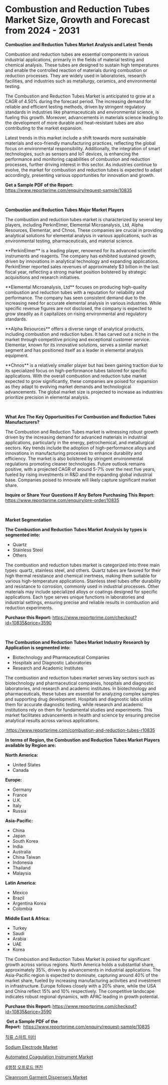 <p><h1>Combustion and Reduction Tubes Market Size, Growth and Forecast from 2024 - 2031</h1></p><p><strong>Combustion and Reduction Tubes Market Analysis and Latest Trends</strong></p>
<p><p>Combustion and reduction tubes are essential components in various industrial applications, primarily in the fields of material testing and chemical analysis. These tubes are designed to sustain high temperatures and enable the controlled reaction of materials during combustion or reduction processes. They are widely used in laboratories, research facilities, and industries such as metallurgy, ceramics, and environmental testing.</p><p>The Combustion and Reduction Tubes Market is anticipated to grow at a CAGR of 4.50% during the forecast period. The increasing demand for reliable and efficient testing methods, driven by stringent regulatory standards in industries like pharmaceuticals and environmental science, is fueling this growth. Moreover, advancements in materials science leading to the development of more durable and heat-resistant tubes are also contributing to the market expansion.</p><p>Latest trends in this market include a shift towards more sustainable materials and eco-friendly manufacturing practices, reflecting the global focus on environmental responsibility. Additionally, the integration of smart technologies, such as sensors and IoT devices, is enhancing the performance and monitoring capabilities of combustion and reduction processes, further driving interest in this sector. As industries continue to evolve, the market for combustion and reduction tubes is expected to adapt accordingly, presenting various opportunities for innovation and growth.</p></p>
<p><strong>Get a Sample PDF of the Report:&nbsp;</strong> <a href="https://www.reportprime.com/enquiry/request-sample/10835">https://www.reportprime.com/enquiry/request-sample/10835</a></p>
<p>&nbsp;</p>
<p><strong>Combustion and Reduction Tubes Major Market Players</strong></p>
<p><p>The combustion and reduction tubes market is characterized by several key players, including PerkinElmer, Elemental Microanalysis, Ltd, Alpha Resources, Elementar, and Chnos. These companies are crucial in providing analytical solutions for elemental analysis in various applications, such as environmental testing, pharmaceuticals, and material science.</p><p>**PerkinElmer** is a leading player, renowned for its advanced scientific instruments and reagents. The company has exhibited sustained growth, driven by innovations in analytical technology and expanding applications. PerkinElmer reported sales revenues of approximately $3 billion in the last fiscal year, reflecting a strong market position bolstered by strategic acquisitions and research initiatives.</p><p>**Elemental Microanalysis, Ltd** focuses on producing high-quality combustion and reduction tubes with a reputation for reliability and performance. The company has seen consistent demand due to the increasing need for accurate elemental analysis in various industries. While specific revenue figures are not disclosed, the company is expected to grow steadily as it capitalizes on rising environmental and regulatory standards.</p><p>**Alpha Resources** offers a diverse range of analytical products, including combustion and reduction tubes. It has carved out a niche in the market through competitive pricing and exceptional customer service. Elementar, known for its innovative solutions, serves a similar market segment and has positioned itself as a leader in elemental analysis equipment. </p><p>**Chnos** is a relatively smaller player but has been gaining traction due to its specialized focus on high-performance tubes tailored for specific applications. With the overall combustion and reduction tube market expected to grow significantly, these companies are poised for expansion as they adapt to evolving market demands and technological advancements. The global market size is projected to increase as industries prioritize precision in elemental analysis.</p></p>
<p>&nbsp;</p>
<p><strong>What Are The Key Opportunities For Combustion and Reduction Tubes Manufacturers?</strong></p>
<p><p>The Combustion and Reduction Tubes market is witnessing robust growth driven by the increasing demand for advanced materials in industrial applications, particularly in the energy, petrochemical, and metallurgical sectors. Key trends include the adoption of high-performance alloys and innovations in manufacturing processes to enhance durability and efficiency. The market is also bolstered by stringent environmental regulations promoting cleaner technologies. Future outlook remains positive, with a projected CAGR of around 5-7% over the next five years, fueled by rising investments in R&D and the expanding global industrial base. Companies poised to innovate will likely capture significant market share.</p></p>
<p><strong>Inquire or Share Your Questions If Any Before Purchasing This Report:</strong> <a href="https://www.reportprime.com/enquiry/pre-order/10835">https://www.reportprime.com/enquiry/pre-order/10835</a></p>
<p>&nbsp;</p>
<p><strong>Market Segmentation</strong></p>
<p><strong>The Combustion and Reduction Tubes Market Analysis by types is segmented into:</strong></p>
<p><ul><li>Quartz</li><li>Stainless Steel</li><li>Others</li></ul></p>
<p><p>The combustion and reduction tubes market is categorized into three main types: quartz, stainless steel, and others. Quartz tubes are favored for their high thermal resistance and chemical inertness, making them suitable for various high-temperature applications. Stainless steel tubes offer durability and resistance to corrosion, commonly used in industrial processes. Other materials may include specialized alloys or coatings designed for specific applications. Each type serves unique functions in laboratories and industrial settings, ensuring precise and reliable results in combustion and reduction experiments.</p></p>
<p><strong>Purchase this Report:&nbsp;</strong><a href="https://www.reportprime.com/checkout?id=10835&price=3590">https://www.reportprime.com/checkout?id=10835&price=3590</a></p>
<p>&nbsp;</p>
<p><strong>The Combustion and Reduction Tubes Market Industry Research by Application is segmented into:</strong></p>
<p><ul><li>Biotechnology and Pharmaceutical Companies</li><li>Hospitals and Diagnostic Laboratories</li><li>Research and Academic Institutes</li></ul></p>
<p><p>The combustion and reduction tubes market serves key sectors such as biotechnology and pharmaceutical companies, hospitals and diagnostic laboratories, and research and academic institutes. In biotechnology and pharmaceuticals, these tubes are essential for analyzing complex samples and supporting drug development. Hospitals and diagnostic labs utilize them for accurate diagnostic testing, while research and academic institutions rely on them for fundamental studies and experiments. This market facilitates advancements in health and science by ensuring precise analytical results across various applications.</p></p>
<p><a href="https://www.reportprime.com/combustion-and-reduction-tubes-r10835">&nbsp;https://www.reportprime.com/combustion-and-reduction-tubes-r10835</a></p>
<p><strong>In terms of Region, the Combustion and Reduction Tubes Market Players available by Region are:</strong></p>
<p>
    <p> <strong> North America: </strong>
        <ul>
            <li>United States</li>
            <li>Canada</li>
        </ul>
        </p> 
    <p> <strong> Europe: </strong>
        <ul>
            <li>Germany</li>
            <li>France</li>
            <li>U.K.</li>
            <li>Italy</li>
            <li>Russia</li>
        </ul>
        </p> 
    <p> <strong> Asia-Pacific: </strong>
        <ul>
            <li>China</li>
            <li>Japan</li>
            <li>South Korea</li>
            <li>India</li>
            <li>Australia</li>
            <li>China Taiwan</li>
            <li>Indonesia</li>
            <li>Thailand</li>
            <li>Malaysia</li>
        </ul>
        </p> 
    <p> <strong> Latin America: </strong>
        <ul>
            <li>Mexico</li>
            <li>Brazil</li>
            <li>Argentina Korea</li>
            <li>Colombia</li>
        </ul>
        </p> 
    <p> <strong> Middle East & Africa: </strong>
        <ul>
            <li>Turkey</li>
            <li>Saudi</li>
            <li>Arabia</li>
            <li>UAE</li>
            <li>Korea</li>
        </ul>
    </p>
    </p>
<p><p>The Combustion and Reduction Tubes Market is poised for significant growth across various regions. North America holds a substantial share, approximately 35%, driven by advancements in industrial applications. The Asia-Pacific region is expected to dominate, capturing around 40% of the market share, fueled by increasing manufacturing activities and investment in infrastructure. Europe follows closely with a 20% share, while the USA and China reflect 15% and 10% respectively. The competitive landscape indicates robust regional dynamics, with APAC leading in growth potential.</p></p>
<p><strong>Purchase this Report: </strong><a href="https://www.reportprime.com/checkout?id=10835&price=3590">https://www.reportprime.com/checkout?id=10835&price=3590</a></p>
<p>&nbsp;<strong>Get a Sample PDF of the Report:&nbsp;&nbsp;</strong><a href="https://www.reportprime.com/enquiry/request-sample/10835">https://www.reportprime.com/enquiry/request-sample/10835</a></p>
<p><strong></strong></p>
<p><p><a href="https://medium.com/@terina.1/%EC%A7%81%EB%A5%98-%EC%8A%A4%EB%A7%88%ED%8A%B8-%EB%AF%B8%ED%84%B0-%EC%8B%9C%EC%9E%A5%EC%9D%98-%EC%8B%9C%EC%9E%A5-%EB%8F%99%EB%A0%A5-2031%EB%85%84%EA%B9%8C%EC%A7%80%EC%9D%98-%EC%8B%9C%EC%9E%A5-%EB%8F%99%ED%96%A5-%EB%B0%8F-%EB%AF%B8%EB%9E%98-%EC%A0%84%EB%A7%9D-1953950f12de?postPublishedType=initial">직류 스마트 미터</a></p><p><a href="https://github.com/MatthewHernandez403/Market-Research-Report-List-1/blob/main/sodium-electrode-market.md">Sodium Electrode Market</a></p><p><a href="https://github.com/mharielmesa/Market-Research-Report-List-4/blob/main/automated-coagulation-instrument-market.md">Automated Coagulation Instrument Market</a></p><p><a href="https://medium.com/@brendanmata77/four-stroke-off-road-engine-market-%EC%9D%98-%EA%B8%80%EB%A1%9C%EB%B2%8C-%EC%8B%9C%EC%9E%A5-%EA%B0%9C%EC%9A%94%EB%8A%94-%EC%A0%84-%EC%84%B8%EA%B3%84-%EB%B0%8F-%EC%A3%BC%EC%9A%94-%EC%8B%9C%EC%9E%A5%EC%9D%98-%EC%82%B0%EC%97%85%EC%97%90-%EC%98%81%ED%96%A5%EC%9D%84-%EB%AF%B8%EC%B9%98%EB%8A%94-%EC%A3%BC%EC%9A%94-%ED%8A%B8%EB%A0%8C%EB%93%9C%EC%97%90-%EB%8C%80%ED%95%9C-%EB%8F%85%ED%8A%B9%ED%95%9C-%EA%B4%80%EC%A0%90%EC%9D%84-d9b50a875107?postPublishedType=initial">4행정 오프로드 엔진</a></p><p><a href="https://issuu.com/reportprime-2/docs/cleanroom-garment-dispensers-market_c2979d0ad3711c">Cleanroom Garment Dispensers Market</a></p></p>